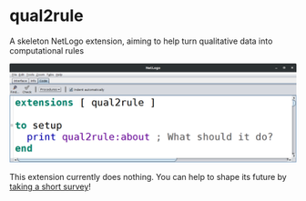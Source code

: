# qual2rule

A skeleton NetLogo extension, aiming to help turn qualitative data into computational rules

![screenshot](/documents/poster/screenshot.png)

This extension currently does nothing. You can help to shape its future by [taking a short survey](https://forms.gle/dsXoAD3zLXonbpSU9})!
